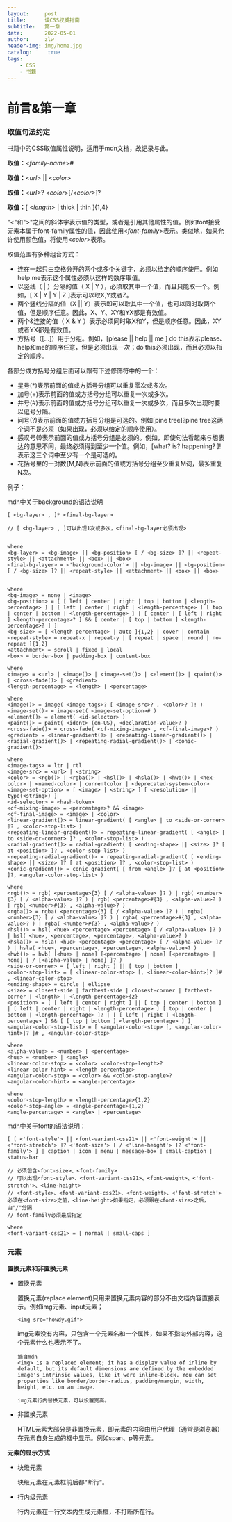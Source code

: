 ```yaml
---
layout:     post
title:      读CSS权威指南
subtitle:   第一章
date:       2022-05-01
author:     zlw
header-img: img/home.jpg
catalog: 	 true
tags:
    - CSS
    - 书籍
---
```


# 前言&第一章

### 取值句法约定

书籍中的CSS取值属性说明，适用于mdn文档，故记录与此。

**取值：**\<*family-name*>#

**取值：**<*url*> \|\| <*color*>

**取值：**\<*url*>? \<*color*>[/\<*color*>]?

**取值：**[ <*length*> \| thick \| thin ]{1,4}

"<"和">"之间的斜体字表示值的类型，或者是引用其他属性的值。例如font接受元素本属于font-family属性的值，因此使用\<*font-family*>表示。类似地，如果允许使用颜色值，将使用<*color*>表示。

取值范围有多种组合方式：

- 连在一起只由空格分开的两个或多个关键字，必须以给定的顺序使用。例如help me表示这个属性必须以这样的数序取值。
- 以竖线（ \| ）分隔的值（ X \| Y ），必须取其中一个值，而且只能取一个。例如，[ X \| Y \| Y \| Z ]表示可以取X,Y或者Z。
- 两个竖线分隔的值（X \|\| Y）表示即可以取其中一个值，也可以同时取两个值，但是顺序任意。因此，X、Y、XY和YX都是有效值。
- 两个&连接的值（ X & Y ）表示必须同时取X和Y，但是顺序任意。因此，XY或者YX都是有效值。
- 方括号（[...]）用于分组。例如，[please \|\| help \|\| me ] do this表示please、help和me的顺序任意，但是必须出现一次；do this必须出现，而且必须以指定的顺序。

各部分或方括号分组后面可以跟有下述修饰符中的一个：

- 星号(*)表示前面的值或方括号分组可以重复零次或多次。
- 加号(+)表示前面的值或方括号分组可以重复一次或多次。
- 井号(#)表示前面的值或方括号分组可以重复一次或多次，而且多次出现时要以逗号分隔。
- 问号(?)表示前面的值或方括号分组是可选的。例如[pine tree]?pine tree这两个词不是必须（如果出现，必须以给定的顺序使用）。
- 感叹号(!)表示前面的值或方括号分组是必须的。例如，即使句法看起来与想表达的意思不同，最终必须得到至少一个值。例如，[what? is? happening? ]! 表示这三个词中至少有一个是可选的。
- 花括号里的一对数{M,N}表示前面的值或方括号分组至少重复M词，最多重复N次。

例子：

mdn中关于background的语法说明

```
[ <bg-layer> , ]* <final-bg-layer>

// [ <bg-layer> , ]可以出现1次或多次，<final-bg-layer必须出现>


where 
<bg-layer> = <bg-image> || <bg-position> [ / <bg-size> ]? || <repeat-style> || <attachment> || <box> || <box>
<final-bg-layer> = <'background-color'> || <bg-image> || <bg-position> [ / <bg-size> ]? || <repeat-style> || <attachment> || <box> || <box>


where 
<bg-image> = none | <image>
<bg-position> = [ [ left | center | right | top | bottom | <length-percentage> ] | [ left | center | right | <length-percentage> ] [ top | center | bottom | <length-percentage> ] | [ center | [ left | right ] <length-percentage>? ] && [ center | [ top | bottom ] <length-percentage>? ] ]
<bg-size> = [ <length-percentage> | auto ]{1,2} | cover | contain
<repeat-style> = repeat-x | repeat-y | [ repeat | space | round | no-repeat ]{1,2}
<attachment> = scroll | fixed | local
<box> = border-box | padding-box | content-box

where 
<image> = <url> | <image()> | <image-set()> | <element()> | <paint()> | <cross-fade()> | <gradient>
<length-percentage> = <length> | <percentage>

where 
<image()> = image( <image-tags>? [ <image-src>? , <color>? ]! )
<image-set()> = image-set( <image-set-option># )
<element()> = element( <id-selector> )
<paint()> = paint( <ident> (en-US), <declaration-value>? )
<cross-fade()> = cross-fade( <cf-mixing-image> , <cf-final-image>? )
<gradient> = <linear-gradient()> | <repeating-linear-gradient()> | <radial-gradient()> | <repeating-radial-gradient()> | <conic-gradient()>

where 
<image-tags> = ltr | rtl
<image-src> = <url> | <string>
<color> = <rgb()> | <rgba()> | <hsl()> | <hsla()> | <hwb()> | <hex-color> | <named-color> | currentcolor | <deprecated-system-color>
<image-set-option> = [ <image> | <string> ] [ <resolution> || type(<string>) ]
<id-selector> = <hash-token>
<cf-mixing-image> = <percentage>? && <image>
<cf-final-image> = <image> | <color>
<linear-gradient()> = linear-gradient( [ <angle> | to <side-or-corner> ]? , <color-stop-list> )
<repeating-linear-gradient()> = repeating-linear-gradient( [ <angle> | to <side-or-corner> ]? , <color-stop-list> )
<radial-gradient()> = radial-gradient( [ <ending-shape> || <size> ]? [ at <position> ]? , <color-stop-list> )
<repeating-radial-gradient()> = repeating-radial-gradient( [ <ending-shape> || <size> ]? [ at <position> ]? , <color-stop-list> )
<conic-gradient()> = conic-gradient( [ from <angle> ]? [ at <position> ]?, <angular-color-stop-list> )

where 
<rgb()> = rgb( <percentage>{3} [ / <alpha-value> ]? ) | rgb( <number>{3} [ / <alpha-value> ]? ) | rgb( <percentage>#{3} , <alpha-value>? ) | rgb( <number>#{3} , <alpha-value>? )
<rgba()> = rgba( <percentage>{3} [ / <alpha-value> ]? ) | rgba( <number>{3} [ / <alpha-value> ]? ) | rgba( <percentage>#{3} , <alpha-value>? ) | rgba( <number>#{3} , <alpha-value>? )
<hsl()> = hsl( <hue> <percentage> <percentage> [ / <alpha-value> ]? ) | hsl( <hue>, <percentage>, <percentage>, <alpha-value>? )
<hsla()> = hsla( <hue> <percentage> <percentage> [ / <alpha-value> ]? ) | hsla( <hue>, <percentage>, <percentage>, <alpha-value>? )
<hwb()> = hwb( [<hue> | none] [<percentage> | none] [<percentage> | none] [ / [<alpha-value> | none] ]? )
<side-or-corner> = [ left | right ] || [ top | bottom ]
<color-stop-list> = [ <linear-color-stop> [, <linear-color-hint>]? ]# , <linear-color-stop>
<ending-shape> = circle | ellipse
<size> = closest-side | farthest-side | closest-corner | farthest-corner | <length> | <length-percentage>{2}
<position> = [ [ left | center | right ] || [ top | center | bottom ] | [ left | center | right | <length-percentage> ] [ top | center | bottom | <length-percentage> ]? | [ [ left | right ] <length-percentage> ] && [ [ top | bottom ] <length-percentage> ] ]
<angular-color-stop-list> = [ <angular-color-stop> [, <angular-color-hint>]? ]# , <angular-color-stop>

where 
<alpha-value> = <number> | <percentage>
<hue> = <number> | <angle>
<linear-color-stop> = <color> <color-stop-length>?
<linear-color-hint> = <length-percentage>
<angular-color-stop> = <color> && <color-stop-angle>?
<angular-color-hint> = <angle-percentage>

where 
<color-stop-length> = <length-percentage>{1,2}
<color-stop-angle> = <angle-percentage>{1,2}
<angle-percentage> = <angle> | <percentage>
```

mdn中关于font的语法说明：

```
[ [ <'font-style'> || <font-variant-css21> || <'font-weight'> || <'font-stretch'> ]? <'font-size'> [ / <'line-height'> ]? <'font-family'> ] | caption | icon | menu | message-box | small-caption | status-bar

// 必须包含<font-size>、<font-family>
// 可以出现<font-style>、<font-variant-css21>、<font-weight>、<'font-stretch'>、<line-height>
// <font-style>、<font-variant-css21>、<font-weight>、<'font-stretch'>必须在<font-size>之前，<line-height>如果指定，必须跟在<font-size>之后，由"/"分隔
// font-family必须最后指定

where 
<font-variant-css21> = [ normal | small-caps ]
```

### 元素

**置换元素和非置换元素**

- 置换元素

  置换元素(replace element)只用来置换元素内容的部分不由文档内容直接表示。例如img元素、input元素；

  ```
  <img src="howdy.gif">
  ```

  img元素没有内容，只包含一个元素名和一个属性，如果不指向外部内容，这个元素什么也表示不了。

  ```
  摘自mdn
  <img> is a replaced element; it has a display value of inline by default, but its default dimensions are defined by the embedded image's intrinsic values, like it were inline-block. You can set properties like border/border-radius, padding/margin, width, height, etc. on an image.
  
  img元素行内替换元素，可以设置宽高。
  ```

  

- 非置换元素

  HTML元素大部分是非置换元素，即元素的内容由用户代理（通常是浏览器）在元素自身生成的框中显示。例如span、p等元素。

**元素的显示方式**

- 块级元素

  块级元素在元素框前后都“断行”。

- 行内级元素

  行内元素在一行文本内生成元素框，不打断所在行。





















